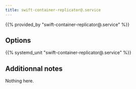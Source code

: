 ```yaml
---
title: swift-container-replicator@.service
---
```


{{% provided_by "swift-container-replicator@.service" %}}

## Options

{{% systemd_unit "swift-container-replicator@.service" %}}

## Additionnal notes

Nothing here.